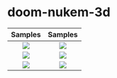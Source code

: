 # doom-nukem-3d

Samples | Samples
:-------------------------:|:-------------------------:
![](resources/parkour.gif)  |  ![](resources/gif2.gif)
![](resources/skybox1.gif)  |  ![](resources/gif2.gif)
![](resources/editor2.gif)  |  ![](resources/editor2.gif)
